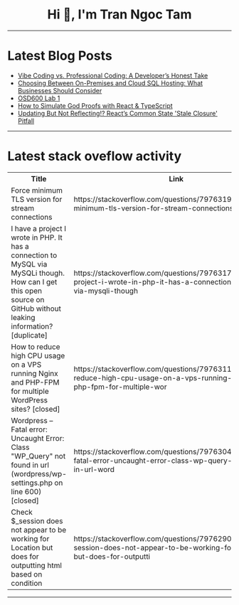 <h1 align="center">Hi 👋, I'm Tran Ngoc Tam</h1>

---

# Latest Blog Posts 
<!-- BLOG-POST-LIST:START -->
- [Vibe Coding vs. Professional Coding: A Developer’s Honest Take](https://dev.to/naresh_82de734ade4c1c66d9/vibe-coding-vs-professional-coding-a-developers-honest-take-5f16)
- [Choosing Between On-Premises and Cloud SQL Hosting: What Businesses Should Consider](https://dev.to/kapusto/choosing-between-on-premises-and-cloud-sql-hosting-what-businesses-should-consider-4a3a)
- [OSD600 Lab 1](https://dev.to/kphero/osd600-lab-1-3a54)
- [How to Simulate God Proofs with React &amp; TypeScript](https://dev.to/aelassas/how-to-simulate-god-proofs-with-react-typescript-opc)
- [Updating But Not Reflecting!? React’s Common State &#39;Stale Closure&#39; Pitfall](https://dev.to/learcise_health/updating-but-not-reflecting-reacts-common-state-stale-closure-pitfall-3f0d)
<!-- BLOG-POST-LIST:END -->

---

# Latest stack oveflow activity
<table>
  <tr><th>Title</th><th>Link</th></tr>
  <!-- STACKOVERFLOW:START --><tr><td>Force minimum TLS version for stream connections</td><td>https://stackoverflow.com/questions/79763199/force-minimum-tls-version-for-stream-connections</td></tr><tr><td>I have a project I wrote in PHP. It has a connection to MySQL via MySQLi though. How can I get this open source on GitHub without leaking information? [duplicate]</td><td>https://stackoverflow.com/questions/79763178/i-have-a-project-i-wrote-in-php-it-has-a-connection-to-mysql-via-mysqli-though</td></tr><tr><td>How to reduce high CPU usage on a VPS running Nginx and PHP-FPM for multiple WordPress sites? [closed]</td><td>https://stackoverflow.com/questions/79763117/how-to-reduce-high-cpu-usage-on-a-vps-running-nginx-and-php-fpm-for-multiple-wor</td></tr><tr><td>Wordpress – Fatal error: Uncaught Error: Class &quot;WP_Query&quot; not found in url &lpar;wordpress/wp-settings.php on line 600&rpar; [closed]</td><td>https://stackoverflow.com/questions/79763046/wordpress-fatal-error-uncaught-error-class-wp-query-not-found-in-url-word</td></tr><tr><td>Check $_session does not appear to be working for Location but does for outputting html based on condition</td><td>https://stackoverflow.com/questions/79762906/check-session-does-not-appear-to-be-working-for-location-but-does-for-outputti</td></tr><!-- STACKOVERFLOW:END -->
</table>

---


